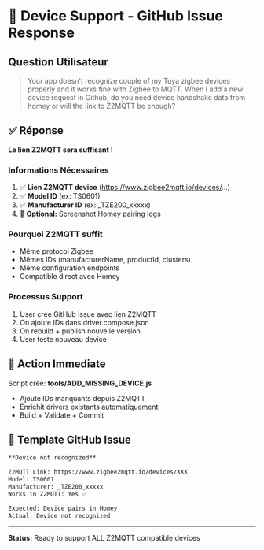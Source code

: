 # 🎯 Device Support - GitHub Issue Response

## Question Utilisateur
> Your app doesn't recognize couple of my Tuya zigbee devices properly and it works fine with Zigbee to MQTT. 
> When I add a new device request in Github, do you need device handshake data from homey or will the link to Z2MQTT be enough?

## ✅ Réponse

**Le lien Z2MQTT sera suffisant !**

### Informations Nécessaires
1. ✅ **Lien Z2MQTT device** (https://www.zigbee2mqtt.io/devices/...)
2. ✅ **Model ID** (ex: TS0601)
3. ✅ **Manufacturer ID** (ex: _TZE200_xxxxx)
4. 🔧 **Optional:** Screenshot Homey pairing logs

### Pourquoi Z2MQTT suffit
- Même protocol Zigbee
- Mêmes IDs (manufacturerName, productId, clusters)
- Même configuration endpoints
- Compatible direct avec Homey

### Processus Support
1. User crée GitHub issue avec lien Z2MQTT
2. On ajoute IDs dans driver.compose.json
3. On rebuild + publish nouvelle version
4. User teste nouveau device

## 🚀 Action Immediate

Script créé: **tools/ADD_MISSING_DEVICE.js**
- Ajoute IDs manquants depuis Z2MQTT
- Enrichit drivers existants automatiquement
- Build + Validate + Commit

## 📝 Template GitHub Issue

```markdown
**Device not recognized**

Z2MQTT Link: https://www.zigbee2mqtt.io/devices/XXX
Model: TS0601
Manufacturer: _TZE200_xxxxx
Works in Z2MQTT: Yes ✅

Expected: Device pairs in Homey
Actual: Device not recognized
```

---
**Status:** Ready to support ALL Z2MQTT compatible devices
